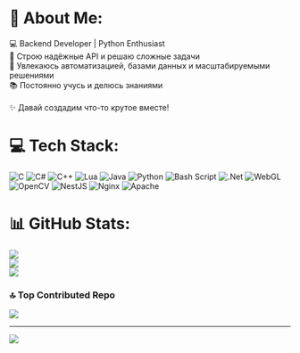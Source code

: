 # 💫 About Me:
💻 Backend Developer | Python Enthusiast  <br>🚀 Строю надёжные API и решаю сложные задачи  <br>🎯 Увлекаюсь автоматизацией, базами данных и масштабируемыми решениями  <br>📚 Постоянно учусь и делюсь знаниями  <br><br>✨ Давай создадим что-то крутое вместе!


# 💻 Tech Stack:
![C](https://img.shields.io/badge/c-%2300599C.svg?style=for-the-badge&logo=c&logoColor=white) ![C#](https://img.shields.io/badge/c%23-%23239120.svg?style=for-the-badge&logo=csharp&logoColor=white) ![C++](https://img.shields.io/badge/c++-%2300599C.svg?style=for-the-badge&logo=c%2B%2B&logoColor=white) ![Lua](https://img.shields.io/badge/lua-%232C2D72.svg?style=for-the-badge&logo=lua&logoColor=white) ![Java](https://img.shields.io/badge/java-%23ED8B00.svg?style=for-the-badge&logo=openjdk&logoColor=white) ![Python](https://img.shields.io/badge/python-3670A0?style=for-the-badge&logo=python&logoColor=ffdd54) ![Bash Script](https://img.shields.io/badge/bash_script-%23121011.svg?style=for-the-badge&logo=gnu-bash&logoColor=white) ![.Net](https://img.shields.io/badge/.NET-5C2D91?style=for-the-badge&logo=.net&logoColor=white) ![WebGL](https://img.shields.io/badge/WebGL-990000?logo=webgl&logoColor=white&style=for-the-badge) ![OpenCV](https://img.shields.io/badge/opencv-%23white.svg?style=for-the-badge&logo=opencv&logoColor=white) ![NestJS](https://img.shields.io/badge/nestjs-%23E0234E.svg?style=for-the-badge&logo=nestjs&logoColor=white) ![Nginx](https://img.shields.io/badge/nginx-%23009639.svg?style=for-the-badge&logo=nginx&logoColor=white) ![Apache](https://img.shields.io/badge/apache-%23D42029.svg?style=for-the-badge&logo=apache&logoColor=white)
# 📊 GitHub Stats:
![](https://github-readme-stats.vercel.app/api?username=Risaro&theme=calm_pink&hide_border=false&include_all_commits=false&count_private=false)<br/>
![](https://github-readme-streak-stats.herokuapp.com/?user=Risaro&theme=calm_pink&hide_border=false)<br/>
![](https://github-readme-stats.vercel.app/api/top-langs/?username=Risaro&theme=calm_pink&hide_border=false&include_all_commits=false&count_private=false&layout=compact)

### 🔝 Top Contributed Repo
![](https://github-contributor-stats.vercel.app/api?username=Risaro&limit=5&theme=dark&combine_all_yearly_contributions=true)

---
[![](https://visitcount.itsvg.in/api?id=Risaro&icon=0&color=0)](https://visitcount.itsvg.in)

<!-- Proudly created with GPRM ( https://gprm.itsvg.in ) -->
